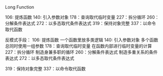 Long Function


106: 提炼函数
140: 引入参数对象
178：查询取代临时变量
227：拆分循环
260：分解条件表达式
272：以多态取代条件表达式
319：保持对象完整
337：以命令取代函数



反模式手段：
106: 提炼函数
    一个函数里放多类逻辑
140: 引入参数对象
    多个函数总同时使用一组参数
178：查询取代临时变量
    在函数内部进行临时变量的计算
227：拆分循环
    制造身兼多职的循环
260：分解条件表达式
    制造多重关系的条件表达式
272：以多态取代条件表达式
    
319：保持对象完整
337：以命令取代函数
    